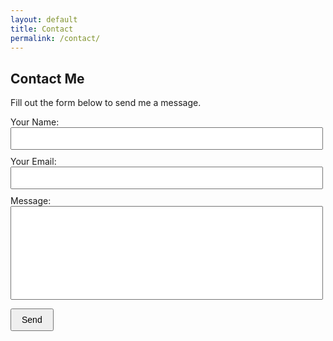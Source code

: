 ```yaml
---
layout: default
title: Contact
permalink: /contact/
---
```


<h2>Contact Me</h2>

<p>Fill out the form below to send me a message.</p>

<style>
  form {
    max-width: 500px;
  }
  form label {
    display: block;
    margin-bottom: 10px;
  }
  form input[type="text"],
  form input[type="email"],
  form textarea {
    width: 100%;
    box-sizing: border-box;
    padding: 8px;
    font-size: 1em;
  }
  form textarea {
    resize: none; /* prevent dragging to resize */
    height: 150px;
  }
  form button {
    padding: 8px 16px;
    font-size: 1em;
    cursor: pointer;
  }
</style>

<form action="https://formspree.io/f/mrbljbpl" method="POST">
  <label>
    Your Name:
    <input type="text" name="name" required>
  </label>

  <label>
    Your Email:
    <input type="email" name="_replyto" required>
  </label>

  <label>
    Message:
    <textarea name="message" required></textarea>
  </label>

  <button type="submit">Send</button>
</form>
